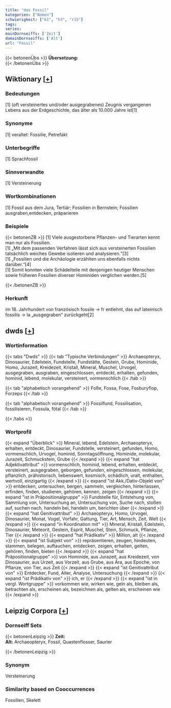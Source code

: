 ```yaml
---
title: "das Fossil"
kategorien: ["Nomen"]
schwierigkeit: ["k1", "h3", "r15"]
tags:
series:
mainDornseiffs: ['Zeit']
domainDornseiffs: ['Alt']
url: "Fossil"
---
```


{{< betonenÜbs >}}
**Übersetzung:**  
{{< /betonenÜbs >}}

## Wiktionary [[+](https://de.wiktionary.org/wiki/Fossil)]

### Bedeutungen
[1] (oft versteinertes und/oder ausgegrabenes) Zeugnis vergangenen Lebens aus der Erdgeschichte, das älter als 10.000 Jahre ist[1]  

### Synonyme
[1] veraltet: Fossilie, Petrefakt  

### Unterbegriffe
[1] Sprachfossil  

### Sinnverwandte
[1] Versteinerung  

### Wortkombinationen
[1] Fossil aus dem Jura, Tertiär; Fossilien in Bernstein; Fossilien ausgraben,entdecken, präparieren  

### Beispiele
{{< betonenZB >}}
[1] Viele ausgestorbene Pflanzen- und Tierarten kennt man nur als Fossilien.  
[1] „Mit dem passenden Verfahren lässt sich aus versteinerten Fossilien tatsächlich weiches Gewebe isolieren und analysieren.“[3]  
[1] „Fossilien und die Archäologie erzählten uns ebenfalls nichts darüber.“[4]  
[1] Somit konnten viele Schädelteile mit denjenigen heutiger Menschen sowie früheren Fossilien diverser Hominiden verglichen werden.[5]  

{{< /betonenZB >}}
### Herkunft
im 18. Jahrhundert von französisch fossile → fr entlehnt, das auf lateinisch fossilis → la „ausgegraben“ zurückgeht[2]  



## dwds [[+](https://www.dwds.de/wb/Fossil)]

### Wortinformation
{{< tabs "Dwds" >}}
{{< tab "Typische Verbindungen" >}}
Archaeopteryx, Dinosaurier, Edelstein, Fundstelle, Fundstätte, Gestein, Grube, Hominide, Homo, Jurazeit, Kreidezeit, Kristall, Mineral, Muschel, Urvogel, ausgegraben, ausgraben, eingeschlossen, entdeckt, erhalten, gefunden, hominid, lebend, molekular, versteinert, vormenschlich
{{< /tab >}}

{{< tab "alphabetisch vorangehend" >}}
Foße, Fossa, Fose, Fosburyflop, Forzeps
{{< /tab >}}

{{< tab "alphabetisch vorangehend" >}}
Fossilfund, Fossilisation, fossilisieren, Fossula, fötal
{{< /tab >}}

{{< /tabs >}}

### Wortprofil
{{< expand "Überblick" >}} Mineral, lebend, Edelstein, Archaeopteryx, erhalten, entdeckt, Dinosaurier, Fundstelle, versteinert, gefunden, Homo, vormenschlich, Urvogel, hominid, Sonntagsöffnung, Hominide, molekular, Jurazeit, Schmuckstein, Grube {{< /expand >}}
{{< expand "hat Adjektivattribut" >}} vormenschlich, hominid, lebend, erhalten, entdeckt, versteinert, ausgegraben, geborgen, gefunden, eingeschlossen, molekular, pflanzlich, prähistorisch, liebenswert, kosmisch, schädlich, uralt, enthalten, wertvoll, einzigartig {{< /expand >}}
{{< expand "ist Akk./Dativ-Objekt von" >}} entdecken, untersuchen, bergen, sammeln, vergleichen, hinterlassen, erfinden, finden, studieren, gehören, kennen, zeigen {{< /expand >}}
{{< expand "ist in Präpositionalgruppe" >}} Fundstelle für, Entstehung von, Sammlung von, Untersuchung an, Untersuchung von, Suche nach, stoßen auf, suchen nach, handeln bei, handeln um, berichten über {{< /expand >}}
{{< expand "hat Genitivattribut" >}} Archaeopteryx, Homo, Urvogel, Dinosaurier, Monat, Vogel, Vorfahr, Gattung, Tier, Art, Mensch, Zeit, Welt {{< /expand >}}
{{< expand "in Koordination mit" >}} Mineral, Kristall, Edelstein, Dinosaurier, Meteorit, Gestein, Esprit, Muschel, Stein, Schmuck, Pflanze, Tier {{< /expand >}}
{{< expand "hat Prädikativ" >}} Million, alt {{< /expand >}}
{{< expand "ist Subjekt von" >}} repräsentieren, zeugen, hindeuten, stammen, belegen, auftauchen, entdecken, zeigen, erhalten, gelten, gehören, finden, bieten {{< /expand >}}
{{< expand "hat Präpositionalgruppe" >}} von Hominide, aus Jurazeit, aus Kreidezeit, von Dinosaurier, aus Urzeit, aus Vorzeit, aus Grube, aus Ära, aus Epoche, von Pflanze, von Tier, aus Zeit {{< /expand >}}
{{< expand "ist Genitivattribut von" >}} Entdecker, Fund, Alter, Analyse, Untersuchung {{< /expand >}}
{{< expand "ist Prädikativ von" >}} ich, er {{< /expand >}}
{{< expand "ist in vergl. Wortgruppe" >}} vorkommen wie, wirken wie, geln als, bleiben als, betrachten als, erscheinen als, bezeichnen als, gelten als, erscheinen wie {{< /expand >}}

## Leipzig Corpora [[+](https://corpora.uni-leipzig.de/en/res?word=Fossil&corpusId=deu_newscrawl-public_2018)]

### Dornseiff Sets
{{< betonenLeipzig >}}
**Zeit:**  
**Alt:** Archaeopteryx, Fossil, Quastenflosser, Saurier  

{{< /betonenLeipzig >}}

### Synonym
Versteinerung


### Similarity based on Cooccurrences
Fossilien, Skelett

